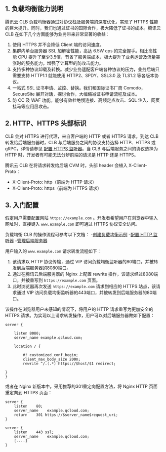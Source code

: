 ## 1. 负载均衡能力说明
腾讯云 CLB 负载均衡器通过对协议栈及服务端的深度优化，实现了 HTTPS 性能的巨大提升。同时，我们也通过证书的国际合作，极大降低了证书的成本。腾讯云 CLB 在如下几个方面能够为业务带来非常显著的收益：
1. 使用 HTTPS 并不会降低 Client 端的访问速度。
2. 集群内单台服务器 SSL 加解密性能，高达 6.5W cps 的完全握手。相比高性能 CPU 提升了至少3.5倍，节省了服务端成本，极大提升了业务运营及流量突涨时的服务能力，增强了计算型的防攻击能力。
3. 支持多种协议卸载及转换。减少业务适配客户端各种协议的压力，业务后端只需要支持 HTTP1.1 就能使用 HTTP2、SPDY、SSL3.0 及 TLS1.2 等各版本协议。
4. 一站式 SSL 证书申请、监控、替换。我们和国际证书厂商 Comodo，SecureSite 展开对话，探讨合作，大幅缩减证书申请流程及成本。
5. 防 CC 及 WAF 功能。能够有效杜绝慢连接、高频定点攻击、SQL 注入、网页挂马等应用层攻击。

## 2. HTTP、HTTPS 头部标识
CLB 会对 HTTPS 进行代理，来自客户端的 HTTP 或者 HTTPS 请求，到达 CLB 转发给后端服务器时，CLB 与后端服务之间的协议支持选择 HTTP、HTTPS 或 gRPC，详情请参见 [配置 HTTPS 监听器](https://cloud.tencent.com/document/product/214/36385)。当 CLB 与后端服务之间的协议选择为 HTTP 时，开发者有可能无法分辨前端的请求是 HTTP 还是 HTTPS。

腾讯云 CLB 在将请求转发给后端 CVM 时，头部 header 会植入 X-Client-Proto：
- X-Client-Proto: http（前端为 HTTP 请求）
- X-Client-Proto: https（前端为 HTTPS 请求）

## 3. 入门配置
假定用户需要配置网站 `https://example.com` 。开发者希望用户在浏览器中输入网址时，直接键入 `www.example.com` 即可通过 HTTPS 协议安全访问。

负载均衡 CLB 的操作流程可参考以下文档：
<dx-steps>
-[创建负载均衡示例](https://cloud.tencent.com/document/product/214/6149)
-[配置 HTTP 监听器](https://cloud.tencent.com/document/product/214/36384)
-[管理后端服务器](https://cloud.tencent.com/document/product/214/6156)
</dx-steps>

用户输入的 `www.example.com` 请求转发流程如下：
1. 该请求以 HTTP 协议传输，通过 VIP 访问负载均衡监听器的80端口，并被转发到后端服务器的8080端口。
2. 通过在腾讯云后端服务器的 Nginx 上配置 rewrite 操作，该请求经过8080端口，并被重写到 `https://example.com` 页面。
3. 此时浏览器再次发送 `https://example.com` 请求到相应的 HTTPS 站点，该请求通过 VIP 访问负载均衡监听器的443端口，并被转发到后端服务器的80端口。


该操作在浏览器用户未感知的情况下，将用户的 HTTP 请求重写为更加安全的 HTTPS 请求。为实现以上请求转发操作，用户可以对后端服务器做如下配置：
```
server {

	listen 8080; 
	server_name example.qcloud.com;

	location / {

		#! customized_conf_begin;
		client_max_body_size 200m;
		rewrite ^/.(.*) https://$host/$1 redirect;

} 
}
```

或者在 Nginx 新版本中，采用推荐的301重定向配置方法，将 Nginx HTTP 页面重定向到 HTTPS 页面：
```
server { 	
  	listen	  80;
  	server_name    example.qcloud.com;
  	return	  301 https://$server_name$request_uri;
}

server {
  	listen	  443 ssl;
 	server_name    example.qcloud.com;
	[....]
}
```
